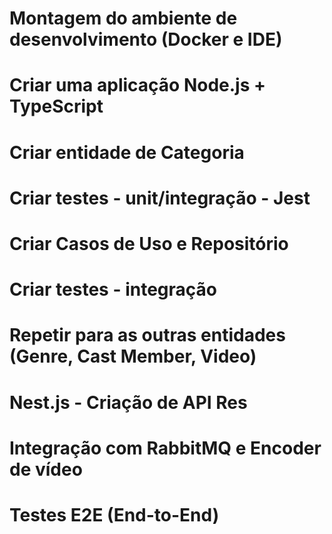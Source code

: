 # Montagem do ambiente de desenvolvimento (Docker e IDE)
# Criar uma aplicação Node.js + TypeScript
# Criar entidade de Categoria
# Criar testes - unit/integração - Jest
# Criar Casos de Uso e Repositório
# Criar testes - integração

# Repetir para as outras entidades (Genre, Cast Member, Video)

# Nest.js - Criação de API Res
# Integração com RabbitMQ e Encoder de vídeo
# Testes E2E (End-to-End)